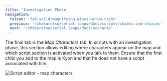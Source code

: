 ```yaml
---
title: 'Investigation Phase'
navigation:
  faicon: 'fa6-solid:magnifying-glass-arrow-right'
  previous: '/chokuretsu/serial-loops/docs/scripts/chibis-and-choices'
  next: '/chokuretsu/serial-loops/docs/scenario'
---
```


The final tab is the _Map Characters_ tab. In scripts with an investigation phase, this section allows editing where characters appear on the map and which script section is activated when you talk to them. Ensure that the first chibi you add to the map is Kyon and that he does not have a script associated with him.

![Script editor - map characters](/images/chokuretsu/serial-loops/script-map-characters.png)